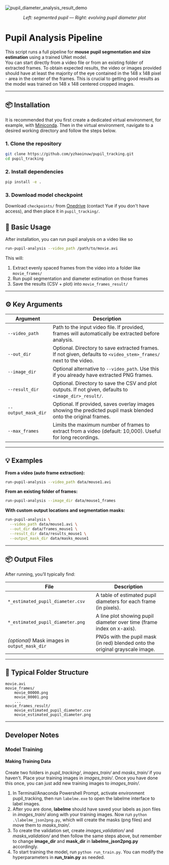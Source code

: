 ![pupil_diameter_analysis_result_demo](https://github.com/user-attachments/assets/cca0794f-07d9-4ed1-a25e-310dd553e98d)

<p align="center"><em>Left: segmented pupil — Right: evolving pupil diameter plot</em></p>

# Pupil Analysis Pipeline

This script runs a full pipeline for **mouse pupil segmentation and size estimation** using a trained UNet model.  
You can start directly from a video file or from an existing folder of extracted frames. To obtain expected results, the video or images provided should have at least the majority of the eye contained in the 148 x 148 pixel - area in the center of the frames.  This is crucial to getting good results as the model was trained on 148 x 148 centered cropped images.  

---

## 📦 Installation
It is recommended that you first create a dedicated virtual environment, for example, with [Miniconda](https://www.anaconda.com/docs/getting-started/miniconda/install). Then in the virtual environment, navigate to a desired working directory and follow the steps below. 
### 1. Clone the repository
```bash
git clone https://github.com/yzhaoinuw/pupil_tracking.git
cd pupil_tracking
```
### 2. Install dependencies
```bash
pip install -e .
```
### 3. Download model checkpoint
Download `checkpoints/` from [Onedrive](https://uofr-my.sharepoint.com/:f:/g/personal/yzhao38_ur_rochester_edu/EkV9WCc9VQ1Mk1HUcfhZPhgBynbBr5YMczw2Stcv9aRFGQ?e=bndEXX) (contact Yue if you don't have access), and then place it in `pupil_tracking/`.


## 🏃 Basic Usage
After installation, you can run pupil analysis on a video like so
```bash
run-pupil-analysis --video_path /path/to/movie.avi
```

This will:

1. Extract evenly spaced frames from the video into a folder like `movie_frames/`
2. Run pupil segmentation and diameter estimation on those frames
3. Save the results (CSV + plot) into `movie_frames_result/`

---

## ⚙️ Key Arguments

| Argument            | Description                                                                                                       |
|---------------------|-------------------------------------------------------------------------------------------------------------------|
| `--video_path`      | Path to the input video file. If provided, frames will automatically be extracted before analysis.                |
| `--out_dir`         | Optional. Directory to save extracted frames. If not given, defaults to `<video_stem>_frames/` next to the video. |
| `--image_dir`       | Optional alternative to `--video_path`. Use this if you already have extracted PNG frames.                        |
| `--result_dir`      | Optional. Directory to save the CSV and plot outputs. If not given, defaults to `<image_dir>_result/`.            |
| `--output_mask_dir` | Optional. If provided, saves overlay images showing the predicted pupil mask blended onto the original frames.    |
| `--max_frames`      | Limits the maximum number of frames to extract from a video (default: 10,000). Useful for long recordings.        |

---

## 💡 Examples

**From a video (auto frame extraction):**
```bash
run-pupil-analysis --video_path data/mouse1.avi
```

**From an existing folder of frames:**
```bash
run-pupil-analysis --image_dir data/mouse1_frames
```

**With custom output locations and segmentation masks:**
```bash
run-pupil-analysis \
  --video_path data/mouse1.avi \
  --out_dir data/frames_mouse1 \
  --result_dir data/results_mouse1 \
  --output_mask_dir data/masks_mouse1
```

---

## 📦 Output Files

After running, you’ll typically find:

| File | Description |
|------|--------------|
| `*_estimated_pupil_diameter.csv` | A table of estimated pupil diameters for each frame (in pixels). |
| `*_estimated_pupil_diameter.png` | A line plot showing pupil diameter over time (frame index on x-axis). |
| *(optional)* Mask images in `output_mask_dir` | PNGs with the pupil mask (in red) blended onto the original grayscale image. |

---

## 🧩 Typical Folder Structure

```
movie.avi
movie_frames/
    movie_00000.png
    movie_00001.png
    ...
movie_frames_result/
    movie_estimated_pupil_diameter.csv
    movie_estimated_pupil_diameter.png
```

---

## Developer Notes

### Model Training

#### Making Training Data
Create two folders in *pupil_tracking/*, *images_train/* and *masks_train/* if you haven't. Place your training images in *images_train/*. Once you have done this once, you can just add new training images to *images_train/*.
1. In Terminal/Anaconda Powershell Prompt, activate environment pupil_tracking, then run `labelme.exe`
to open the labelme interface to label images.
2. After you are done, **labelme** should have saved your labels as json files in *images_train/* along with your training images. Now run `python .\labelme_json2png.py`, which will create the masks (png files) and move them to *masks_train/*.
3. To create the validation set, create *images_validation/* and *masks_validation/* and then follow the same steps above, but remember to change **image_dir** and **mask_dir** in **labelme_json2png.py** accordingly.
4. To start training the model, run `python run_train.py`. You can modify the hyperparameters in **run_train.py** as needed.